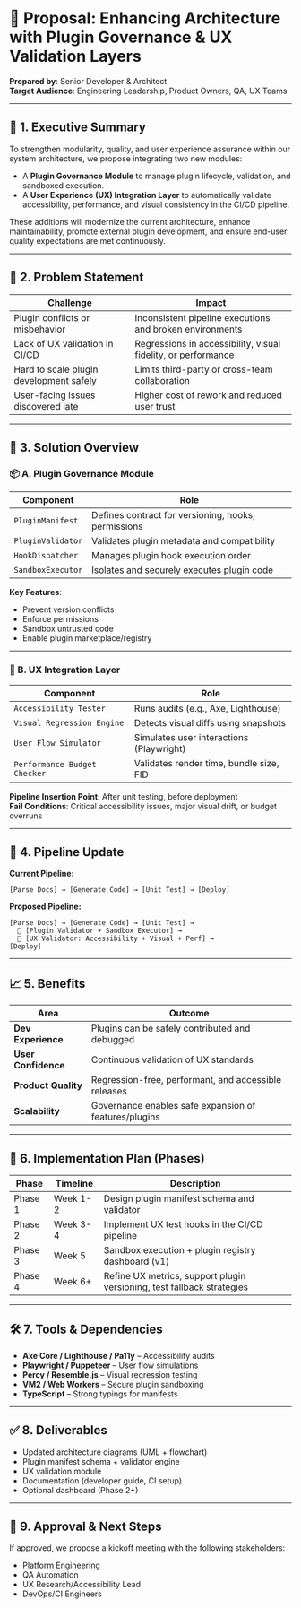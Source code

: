 # 🔧 Proposal: Enhancing Architecture with Plugin Governance & UX Validation Layers

**Prepared by**: Senior Developer & Architect  
**Target Audience**: Engineering Leadership, Product Owners, QA, UX Teams

---

## 🔷 1. Executive Summary

To strengthen modularity, quality, and user experience assurance within our system architecture, we propose integrating two new modules:

- A **Plugin Governance Module** to manage plugin lifecycle, validation, and sandboxed execution.
- A **User Experience (UX) Integration Layer** to automatically validate accessibility, performance, and visual consistency in the CI/CD pipeline.

These additions will modernize the current architecture, enhance maintainability, promote external plugin development, and ensure end-user quality expectations are met continuously.

---

## 🔶 2. Problem Statement

| Challenge | Impact |
|----------|--------|
| Plugin conflicts or misbehavior | Inconsistent pipeline executions and broken environments |
| Lack of UX validation in CI/CD | Regressions in accessibility, visual fidelity, or performance |
| Hard to scale plugin development safely | Limits third-party or cross-team collaboration |
| User-facing issues discovered late | Higher cost of rework and reduced user trust |

---

## 🔷 3. Solution Overview

### 📦 A. Plugin Governance Module
| Component | Role |
|----------|------|
| `PluginManifest` | Defines contract for versioning, hooks, permissions |
| `PluginValidator` | Validates plugin metadata and compatibility |
| `HookDispatcher` | Manages plugin hook execution order |
| `SandboxExecutor` | Isolates and securely executes plugin code |

**Key Features**:
- Prevent version conflicts
- Enforce permissions
- Sandbox untrusted code
- Enable plugin marketplace/registry

---

### 🎨 B. UX Integration Layer
| Component | Role |
|----------|------|
| `Accessibility Tester` | Runs audits (e.g., Axe, Lighthouse) |
| `Visual Regression Engine` | Detects visual diffs using snapshots |
| `User Flow Simulator` | Simulates user interactions (Playwright) |
| `Performance Budget Checker` | Validates render time, bundle size, FID |

**Pipeline Insertion Point**: After unit testing, before deployment  
**Fail Conditions**: Critical accessibility issues, major visual drift, or budget overruns

---

## 🧩 4. Pipeline Update

**Current Pipeline:**
```
[Parse Docs] → [Generate Code] → [Unit Test] → [Deploy]
```

**Proposed Pipeline:**
```
[Parse Docs] → [Generate Code] → [Unit Test] → 
  🔁 [Plugin Validator + Sandbox Executor] →
  🎯 [UX Validator: Accessibility + Visual + Perf] →
[Deploy]
```

---

## 📈 5. Benefits

| Area | Outcome |
|------|---------|
| **Dev Experience** | Plugins can be safely contributed and debugged |
| **User Confidence** | Continuous validation of UX standards |
| **Product Quality** | Regression-free, performant, and accessible releases |
| **Scalability** | Governance enables safe expansion of features/plugins |

---

## 📆 6. Implementation Plan (Phases)

| Phase | Timeline | Description |
|-------|----------|-------------|
| Phase 1 | Week 1-2 | Design plugin manifest schema and validator |
| Phase 2 | Week 3-4 | Implement UX test hooks in the CI/CD pipeline |
| Phase 3 | Week 5 | Sandbox execution + plugin registry dashboard (v1) |
| Phase 4 | Week 6+ | Refine UX metrics, support plugin versioning, test fallback strategies |

---

## 🛠️ 7. Tools & Dependencies

- **Axe Core / Lighthouse / Pa11y** – Accessibility audits  
- **Playwright / Puppeteer** – User flow simulations  
- **Percy / Resemble.js** – Visual regression testing  
- **VM2 / Web Workers** – Secure plugin sandboxing  
- **TypeScript** – Strong typings for manifests

---

## ✅ 8. Deliverables

- Updated architecture diagrams (UML + flowchart)
- Plugin manifest schema + validator engine
- UX validation module
- Documentation (developer guide, CI setup)
- Optional dashboard (Phase 2+)

---

## 📩 9. Approval & Next Steps

If approved, we propose a kickoff meeting with the following stakeholders:
- Platform Engineering
- QA Automation
- UX Research/Accessibility Lead
- DevOps/CI Engineers


